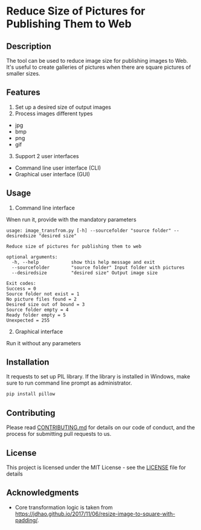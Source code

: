 # Reduce Size of Pictures for Publishing Them to Web 

## Description
The tool can be used to reduce image size for publishing images to Web. It's useful to create galleries of pictures when there are square pictures of smaller sizes.

## Features

1. Set up a desired size of output images
2. Process images different types
* jpg
* bmp
* png
* gif
3. Support 2 user interfaces
* Command line user interface (CLI)
* Graphical user interface (GUI)

## Usage
1. Command line interface

Wnen run it, provide with the mandatory parameters

```
usage: image_transfrom.py [-h] --sourcefolder "source folder" --desiredsize "desired size"

Reduce size of pictures for publishing them to web

optional arguments:
  -h, --help            show this help message and exit
  --sourcefolder        "source folder" Input folder with pictures
  --desiredsize         "desired size" Output image size

Exit codes: 
Success = 0
Source folder not exist = 1
No picture files found = 2
Desired size out of bound = 3
Source folder empty = 4
Ready folder empty = 5
Unexpected = 255
```

2. Graphical interface

Run it without any parameters

## Installation
It requests to set up PIL library. If the library is installed in Windows, make sure to run command line prompt as administrator.
```bash
pip install pillow
```

## Contributing
Please read [CONTRIBUTING.md](https://github.com/larandvit/picture-trimmer/blob/master/CONTRIBUTING.md) for details on our code of conduct, and the process for submitting pull requests to us.
 
## License
This project is licensed under the MIT License - see the [LICENSE](https://github.com/larandvit/picture-trimmer/blob/master/LICENSE) file for details

## Acknowledgments
* Core transformation logic is taken from https://jdhao.github.io/2017/11/06/resize-image-to-square-with-padding/.
